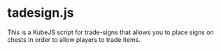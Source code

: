 # tadesign.js
This is a KubeJS script for trade-signs that allows you to place signs on chests in order to allow players to trade items.
